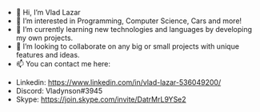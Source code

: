 - 👋 Hi, I’m Vlad Lazar
- 👀 I’m interested in Programming, Computer Science, Cars and more!
- 🌱 I’m currently learning new technologies and languages by developing my own projects.
- 💞️ I’m looking to collaborate on any big or small projects with unique features and ideas.
- 📫 You can contact me here: 
* Linkedin: https://www.linkedin.com/in/vlad-lazar-536049200/
* Discord:  Vladynson#3945
* Skype:    https://join.skype.com/invite/DatrMrL9YSe2

